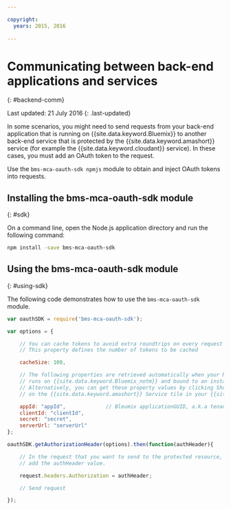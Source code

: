 ```yaml
---

copyright:
  years: 2015, 2016
  
---
```


# Communicating between back-end applications and services
{: #backend-comm}

Last updated: 21 July 2016
{: .last-updated}

In some scenarios, you might need to send requests from your back-end application that is running on {{site.data.keyword.Bluemix}} to another back-end service that is protected by the {{site.data.keyword.amashort}} service (for example the {{site.data.keyword.cloudant}} service). In these cases, you must add an OAuth token to the request.

Use the `bms-mca-oauth-sdk npmjs` module to obtain and inject OAuth tokens into requests.

## Installing the bms-mca-oauth-sdk module
{: #sdk}

On a command line, open the Node.js application directory and run the following command:

```Bash
npm install -save bms-mca-oauth-sdk
```

## Using the bms-mca-oauth-sdk module
{: #using-sdk}

The following code demonstrates how to use the `bms-mca-oauth-sdk` module.


``` JavaScript
var oauthSDK = require('bms-mca-oauth-sdk');

var options = {

	// You can cache tokens to avoid extra roundtrips on every request
	// This property defines the number of tokens to be cached

	cacheSize: 100,

	// The following properties are retrieved automatically when your Node.js
	// runs on {{site.data.keyword.Bluemix_notm}} and bound to an instance of {{site.data.keyword.amashort}} Service.
	// Alternatively, you can get these property values by clicking Show Credentials
	// on the {{site.data.keyword.amashort}} Service tile in your {{site.data.keyword.Bluemix_notm}} application dashboard

	appId: "appId",				// Bleumix applicationGUID, a.k.a tenantId
	clientId: "clientId",			
	secret: "secret",
	serverUrl: "serverUrl"
};

oauthSDK.getAuthorizationHeader(options).then(function(authHeader){

	// In the request that you want to send to the protected resource, 
	// add the authHeader value.

	request.headers.Authorization = authHeader;

	// Send request

});

```
